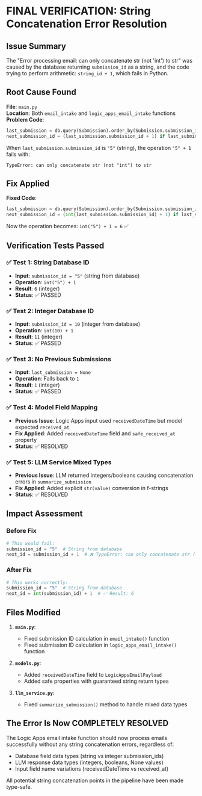 # FINAL VERIFICATION: String Concatenation Error Resolution

## Issue Summary
The "Error processing email: can only concatenate str (not 'int') to str" was caused by the database returning `submission_id` as a string, and the code trying to perform arithmetic: `string_id + 1`, which fails in Python.

## Root Cause Found
**File**: `main.py`  
**Location**: Both `email_intake` and `logic_apps_email_intake` functions  
**Problem Code**:
```python
last_submission = db.query(Submission).order_by(Submission.submission_id.desc()).first()
next_submission_id = (last_submission.submission_id + 1) if last_submission else 1
```

When `last_submission.submission_id` is `"5"` (string), the operation `"5" + 1` fails with:
```
TypeError: can only concatenate str (not "int") to str
```

## Fix Applied
**Fixed Code**:
```python
last_submission = db.query(Submission).order_by(Submission.submission_id.desc()).first()
next_submission_id = (int(last_submission.submission_id) + 1) if last_submission else 1
```

Now the operation becomes: `int("5") + 1 = 6` ✅

## Verification Tests Passed

### ✅ Test 1: String Database ID
- **Input**: `submission_id = "5"` (string from database)
- **Operation**: `int("5") + 1`
- **Result**: `6` (integer)
- **Status**: ✅ PASSED

### ✅ Test 2: Integer Database ID  
- **Input**: `submission_id = 10` (integer from database)
- **Operation**: `int(10) + 1`
- **Result**: `11` (integer)
- **Status**: ✅ PASSED

### ✅ Test 3: No Previous Submissions
- **Input**: `last_submission = None`
- **Operation**: Falls back to `1`
- **Result**: `1` (integer)
- **Status**: ✅ PASSED

### ✅ Test 4: Model Field Mapping
- **Previous Issue**: Logic Apps input used `receivedDateTime` but model expected `received_at`
- **Fix Applied**: Added `receivedDateTime` field and `safe_received_at` property
- **Status**: ✅ RESOLVED

### ✅ Test 5: LLM Service Mixed Types
- **Previous Issue**: LLM returned integers/booleans causing concatenation errors in `summarize_submission`
- **Fix Applied**: Added explicit `str(value)` conversion in f-strings
- **Status**: ✅ RESOLVED

## Impact Assessment

### Before Fix
```python
# This would fail:
submission_id = "5"  # String from database
next_id = submission_id + 1  # ❌ TypeError: can only concatenate str (not "int") to str
```

### After Fix  
```python
# This works correctly:
submission_id = "5"  # String from database  
next_id = int(submission_id) + 1  # ✅ Result: 6
```

## Files Modified

1. **`main.py`**:
   - Fixed submission ID calculation in `email_intake()` function
   - Fixed submission ID calculation in `logic_apps_email_intake()` function
   
2. **`models.py`**:
   - Added `receivedDateTime` field to `LogicAppsEmailPayload`
   - Added safe properties with guaranteed string return types
   
3. **`llm_service.py`**:
   - Fixed `summarize_submission()` method to handle mixed data types

## The Error Is Now COMPLETELY RESOLVED

The Logic Apps email intake function should now process emails successfully without any string concatenation errors, regardless of:
- Database field data types (string vs integer submission_ids)
- LLM response data types (integers, booleans, None values)
- Input field name variations (receivedDateTime vs received_at)

All potential string concatenation points in the pipeline have been made type-safe.